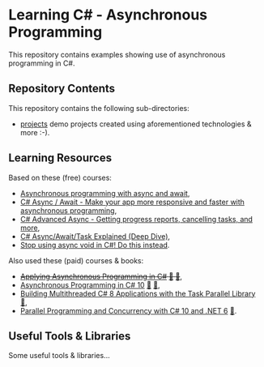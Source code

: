 # Learning C# - Asynchronous Programming

This repository contains examples showing use of asynchronous programming in C#.

## Repository Contents

This repository contains the following sub-directories:

- [projects](./projects) demo projects created using aforementioned technologies & more :-).

## Learning Resources

Based on these (free) courses:

- [Asynchronous programming with async and await](https://learn.microsoft.com/en-us/dotnet/csharp/programming-guide/concepts/async/),
- [C# Async / Await - Make your app more responsive and faster with asynchronous programming](https://youtu.be/2moh18sh5p4),
- [C# Advanced Async - Getting progress reports, cancelling tasks, and more](https://youtu.be/ZTKGRJy5P2M),
- [C# Async/Await/Task Explained (Deep Dive)](https://youtu.be/il9gl8MH17s),
- [Stop using async void in C#! Do this instead](https://youtu.be/ZFWxSQ-KjUc).

Also used these (paid) courses & books:

- ~~[Applying Asynchronous Programming in C#](https://app.pluralsight.com/library/courses/applying-asynchronous-programming-c-sharp/table-of-contents) [:file_folder:](https://app.pluralsight.com/library/courses/applying-asynchronous-programming-c-sharp/exercise-files) [:file_folder:](https://github.com/fekberg/applying-asynchronous-programming-c-sharp)~~,
- [Asynchronous Programming in C# 10](https://app.pluralsight.com/library/courses/c-sharp-10-asynchronous-programming/table-of-contents) [:file_folder:](https://app.pluralsight.com/library/courses/c-sharp-10-asynchronous-programming/exercise-files) [:file_folder:](https://github.com/fekberg/c-sharp-asynchronous-programming),
- [Building Multithreaded C# 8 Applications with the Task Parallel Library](https://app.pluralsight.com/library/courses/building-multithreaded-c-sharp-applications-task-parallel-library/exercise-files) [:file_folder:](https://github.com/fekberg/building-multithreaded-c-sharp-applications-task-parallel-library),
- [Parallel Programming and Concurrency with C# 10 and .NET 6](https://learning.oreilly.com/library/view/parallel-programming-and/9781803243672/) [:file_folder:](https://github.com/PacktPublishing/Parallel-Programming-and-Concurrency-with-C-sharp-10-and-.NET-6).

## Useful Tools & Libraries

Some useful tools & libraries...
